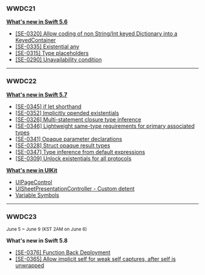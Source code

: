 ### **WWDC21**

[**What's new in Swift 5.6**](https://developer.apple.com/videos/play/wwdc2021/10192/)
- [[SE-0320] Allow coding of non String/Int keyed Dictionary into a KeyedContainer](./WWDC21/codingkeyrepresentable.md)
- [[SE-0335] Existential any](./WWDC21/existential-any.md)
- [[SE-0315] Type placeholders](./WWDC21/type-placeholders.md)
- [[SE-0290] Unavailability condition](./WWDC21/unavailability-condition.md)
---
### **WWDC22**

[**What's new in Swift 5.7**](https://developer.apple.com/videos/play/wwdc2022/110354/)
- [[SE-0345] if let shorthand](./WWDC22/if-let-shorthand.md)
- [[SE-0352] Implicitly opended existentials](./WWDC22/implicitly-opened-existentials.md)
- [[SE-0326] Multi-statement closure type inference](./WWDC22/multi-statement-closure-type-inference.md)
- [[SE-0346] Lightweight same-type requirements for primary associated types](./WWDC22/lightweight-same-type-requirements-for-primary-associated-types.md)
- [[SE-0341] Opaque parameter declarations](./WWDC22/opaque-parameter-declarations.md)
- [[SE-0328] Struct opaque result types](./WWDC22/struct-opaque-result-types.md)
- [[SE-0347] Type inference from default expressions](./WWDC22/type-inference-from-default-expressions.md)
- [[SE-0309] Unlock existentials for all protocols](./WWDC22/unlock-existentials-for-all-protocols.md)

[**What's new in UIKit**](https://developer.apple.com/videos/play/wwdc2022/10068/)
- [UIPageControl](./WWDC22/uipagecontrol.md)
- [UISheetPresentationController - Custom detent](./WWDC22/uisheetpresentationcontroller-custom-detent.md)
- [Variable Symbols](./WWDC22/variable-symbols.md)

---
### **WWDC23**
<sub>June 5 ~ June 9 (KST 2AM on June 6)</sub>

**What's new in Swift 5.8**
- [[SE-0376] Function Back Deployment](https://jaeyoungan.medium.com/swift-5-8-backdeployed-692658fbfaa5)
- [[SE-0365] Allow implicit self for weak self captures, after self is unwrapped](https://jaeyoungan.medium.com/swift-5-8-implicit-self-5e0ebe7f175b)